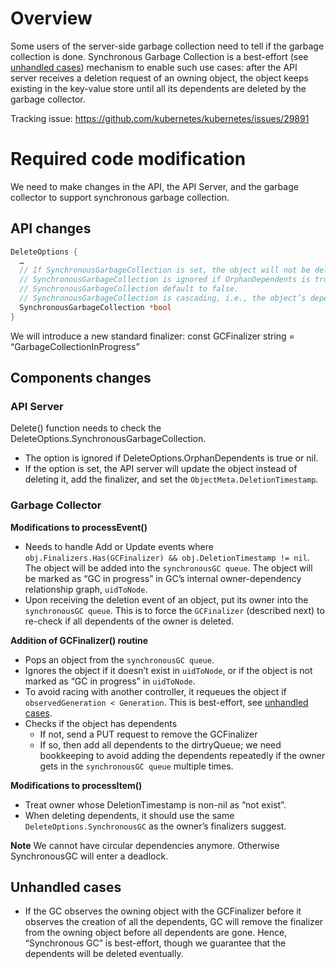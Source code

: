 # Overview

Some users of the server-side garbage collection need to tell if the garbage collection is done. Synchronous Garbage Collection is a best-effort (see [unhandled cases](#unhandled-cases)) mechanism to enable such use cases: after the API server receives a deletion request of an owning object, the object keeps existing in the key-value store until all its dependents are deleted by the garbage collector.

Tracking issue: https://github.com/kubernetes/kubernetes/issues/29891

# Required code modification

We need to make changes in the API, the API Server, and the garbage collector to support synchronous garbage collection.

## API changes
```go
DeleteOptions {
  …
  // If SynchronousGarbageCollection is set, the object will not be deleted immediately. Instead, a GarbageCollectionInProgress finalizer will be placed on the object. The garbage collector will remove the finalizer from the object when all depdendents are deleted.
  // SynchronousGarbageCollection is ignored if OrphanDependents is true or nil.
  // SynchronousGarbageCollection default to false.
  // SynchronousGarbageCollection is cascading, i.e., the object’s dependents will be deleted with the same SynchronousGarbageCollection.
  SynchronousGarbageCollection *bool
}
```

We will introduce a new standard finalizer: const GCFinalizer string = “GarbageCollectionInProgress”

## Components changes

### API Server

Delete() function needs to check the DeleteOptions.SynchronousGarbageCollection.

* The option is ignored if DeleteOptions.OrphanDependents is true or nil.
* If the option is set, the API server will update the object instead of deleting it, add the finalizer, and set the `ObjectMeta.DeletionTimestamp`.

### Garbage Collector

**Modifications to processEvent()**

* Needs to handle Add or Update events where `obj.Finalizers.Has(GCFinalizer) && obj.DeletionTimestamp != nil`. The object will be added into the `synchronousGC queue`. The object will be marked as “GC in progress” in GC’s internal owner-dependency relationship graph, `uidToNode`.
* Upon receiving the deletion event of an object, put its owner into the `synchronousGC queue`. This is to force the `GCFinalizer` (described next) to re-check if all dependents of the owner is deleted.

**Addition of GCFinalizer() routine**

* Pops an object from the `synchronousGC queue`.
* Ignores the object if it doesn’t exist in `uidToNode`, or if the object is not marked as “GC in progress” in `uidToNode`.
* To avoid racing with another controller, it requeues the object if `observedGeneration < Generation`. This is best-effort, see [unhandled cases](#unhandled-cases).
* Checks if the object has dependents
  * If not, send a PUT request to remove the GCFinalizer
  * If so, then add all dependents to the dirtryQueue; we need bookkeeping to avoid adding the dependents repeatedly if the owner gets in the `synchronousGC queue` multiple times.

**Modifications to processItem()**

* Treat owner whose DeletionTimestamp is non-nil as “not exist”.
* When deleting dependents, it should use the same `DeleteOptions.SynchronousGC` as the owner’s finalizers suggest.

**Note**
We cannot have circular dependencies anymore. Otherwise SynchronousGC will enter a deadlock.

## Unhandled cases
* If the GC observes the owning object with the GCFinalizer before it observes the creation of all the dependents, GC will remove the finalizer from the owning object before all dependents are gone. Hence, “Synchronous GC” is best-effort, though we guarantee that the dependents will be deleted eventually.

